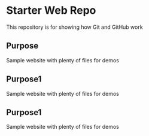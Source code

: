 # Starter Web Repo

This repository is for showing how Git and GitHub work

## Purpose

Sample website with plenty of files for demos
## Purpose1

Sample website with plenty of files for demos
## Purpose1

Sample website with plenty of files for demos